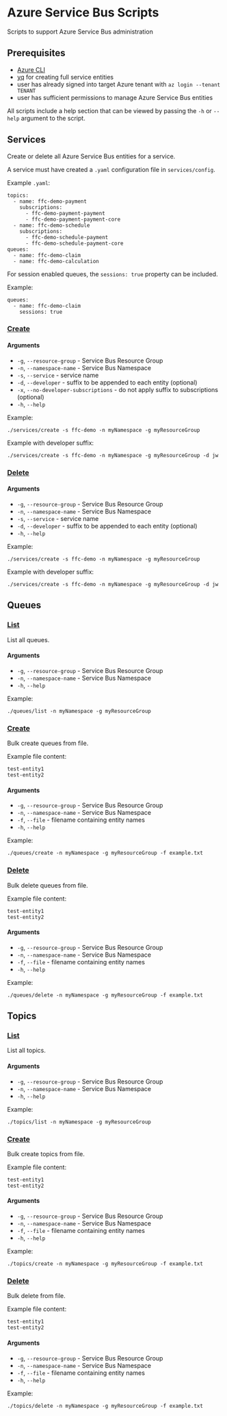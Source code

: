# Azure Service Bus Scripts
Scripts to support Azure Service Bus administration

## Prerequisites
- [Azure CLI](https://docs.microsoft.com/en-us/cli/azure/install-azure-cli)
- [yq](https://github.com/mikefarah/yq) for creating full service entities
- user has already signed into target Azure tenant with `az login --tenant TENANT`
- user has sufficient permissions to manage Azure Service Bus entities

All scripts include a help section that can be viewed by passing the `-h` or `--help` argument to the script.

## Services
Create or delete all Azure Service Bus entities for a service.

A service must have created a `.yaml` configuration file in `services/config`.

Example `.yaml`:

```
topics:
  - name: ffc-demo-payment
    subscriptions:
      - ffc-demo-payment-payment
      - ffc-demo-payment-payment-core
  - name: ffc-demo-schedule
    subscriptions:
      - ffc-demo-schedule-payment
      - ffc-demo-schedule-payment-core
queues:
  - name: ffc-demo-claim
  - name: ffc-demo-calculation
```

For session enabled queues, the `sessions: true` property can be included.

Example:

```
queues:
  - name: ffc-demo-claim
    sessions: true
```

### [Create](services/create)

#### Arguments
- `-g`, `--resource-group` - Service Bus Resource Group
- `-n`, `--namespace-name` - Service Bus Namespace
- `-s`, `--service` - service name
- `-d`, `--developer` - suffix to be appended to each entity (optional)
- `-x`, `--no-developer-subscriptions` - do not apply suffix to subscriptions (optional)
- `-h`, `--help`

Example:

`./services/create -s ffc-demo -n myNamespace -g myResourceGroup`

Example with developer suffix:

`./services/create -s ffc-demo -n myNamespace -g myResourceGroup -d jw`

### [Delete](services/delete)

#### Arguments
- `-g`, `--resource-group` - Service Bus Resource Group
- `-n`, `--namespace-name` - Service Bus Namespace
- `-s`, `--service` - service name
- `-d`, `--developer` - suffix to be appended to each entity (optional)
- `-h`, `--help`

Example:

`./services/create -s ffc-demo -n myNamespace -g myResourceGroup`

Example with developer suffix:

`./services/create -s ffc-demo -n myNamespace -g myResourceGroup -d jw`

## Queues
### [List](queues/list)
List all queues.

#### Arguments
- `-g`, `--resource-group` - Service Bus Resource Group
- `-n`, `--namespace-name` - Service Bus Namespace
- `-h`, `--help`

Example:

`./queues/list -n myNamespace -g myResourceGroup`

### [Create](queues/create)
Bulk create queues from file.

Example file content:

```
test-entity1
test-entity2
```

#### Arguments
- `-g`, `--resource-group` - Service Bus Resource Group
- `-n`, `--namespace-name` - Service Bus Namespace
- `-f`, `--file` - filename containing entity names
- `-h`, `--help`

Example:

`./queues/create -n myNamespace -g myResourceGroup -f example.txt`

### [Delete](queues/delete)
Bulk delete queues from file.

Example file content:

```
test-entity1
test-entity2
```

#### Arguments
- `-g`, `--resource-group` - Service Bus Resource Group
- `-n`, `--namespace-name` - Service Bus Namespace
- `-f`, `--file` - filename containing entity names
- `-h`, `--help`

Example:

`./queues/delete -n myNamespace -g myResourceGroup -f example.txt`

## Topics
### [List](topics/list)
List all topics.

#### Arguments
- `-g`, `--resource-group` - Service Bus Resource Group
- `-n`, `--namespace-name` - Service Bus Namespace
- `-h`, `--help`

Example:

`./topics/list -n myNamespace -g myResourceGroup`

### [Create](topics/create)
Bulk create topics from file.

Example file content:

```
test-entity1
test-entity2
```

#### Arguments
- `-g`, `--resource-group` - Service Bus Resource Group
- `-n`, `--namespace-name` - Service Bus Namespace
- `-f`, `--file` - filename containing entity names
- `-h`, `--help`

Example:

`./topics/create -n myNamespace -g myResourceGroup -f example.txt`

### [Delete](topics/delete)
Bulk delete from file.

Example file content:

```
test-entity1
test-entity2
```

#### Arguments
- `-g`, `--resource-group` - Service Bus Resource Group
- `-n`, `--namespace-name` - Service Bus Namespace
- `-f`, `--file` - filename containing entity names
- `-h`, `--help`

Example:

`./topics/delete -n myNamespace -g myResourceGroup -f example.txt`
